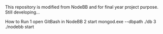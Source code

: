 This repository is modified from NodeBB and for final year project purpose.
Still developing...


How to Run
1 open GitBash in NodeBB
2 start mongod.exe --dbpath ./db
3 ./nodebb start
